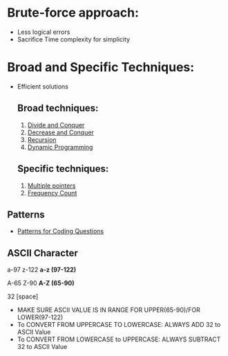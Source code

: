# Brute-force approach: 
* Less logical errors
* Sacrifice Time complexity for simplicity
# Broad and Specific Techniques:
* Efficient solutions

  ## Broad techniques:
  1. [Divide and Conquer](Notes/divide-and-conquer.md)
  2. [Decrease and Conquer](Notes/decrease-and-conquer.md)
  3. [Recursion](Notes/helper-method-recursion.md)
  4. [Dynamic Programming](Notes/dynamic-programming.md)
  ## Specific techniques:
  1. [Multiple pointers](Notes/multiple-pointers.md)
  2. [Frequency Count](Notes/frequency-counting.md)

## Patterns
* [Patterns for Coding Questions](patterns-for-questions/README.md)


## ASCII Character
a-97
z-122
**a-z (97-122)**

A-65
Z-90
**A-Z (65-90)**

32 [space]

* MAKE SURE ASCII VALUE IS IN RANGE FOR UPPER(65-90)/FOR LOWER(97-122)
* To CONVERT FROM UPPERCASE TO LOWERCASE: ALWAYS ADD 32 to ASCII Value
* To CONVERT FROM LOWERCASE to UPPERCASE: ALWAYS SUBTRACT 32 to ASCII Value
